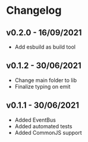 # Changelog

## v0.2.0 - 16/09/2021

- Add esbuild as build tool

## v0.1.2 - 30/06/2021

- Change main folder to lib
- Finalize typing on emit

## v0.1.1 - 30/06/2021

- Added EventBus
- Added automated tests
- Added CommonJS support